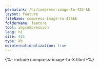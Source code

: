```yaml
---
permalink: /hi/compress-image-to-425-kb
layout: feature
fileName: compress-image-to-425kb
folderName: feature
tool: imgcompression
lang: hi
size: 425
type: kb
nointernationalization: true
---
```

{%- include compress-image-to-X.html -%}
      